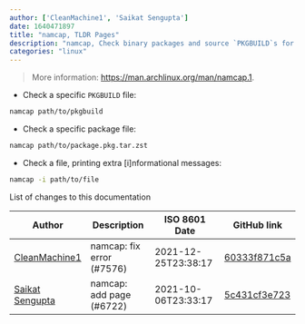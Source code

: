 ```yaml
---
author: ['CleanMachine1', 'Saikat Sengupta']
date: 1640471897
title: "namcap, TLDR Pages"
description: "namcap, Check binary packages and source `PKGBUILD`s for common packaging mistakes."
categories: "linux"
---
```

> More information: <https://man.archlinux.org/man/namcap.1>.

- Check a specific `PKGBUILD` file:

```bash
namcap path/to/pkgbuild
```

- Check a specific package file:

```bash
namcap path/to/package.pkg.tar.zst
```

- Check a file, printing extra [i]nformational messages:

```bash
namcap -i path/to/file
```
List of changes to this documentation


Author | Description | ISO 8601 Date | GitHub link
------|-----|-----|-----
[CleanMachine1](mailto:78213164+CleanMachine1@users.noreply.github.com) | namcap: fix error (#7576) | 2021-12-25T23:38:17 | [60333f871c5a](https://github.com/tldr-pages/tldr/commit/60333f871c5a93f34cd6671b2166a6802f7e0cab)
[Saikat Sengupta](mailto:41847480+s4ik4t@users.noreply.github.com) | namcap: add page (#6722) | 2021-10-06T23:33:17 | [5c431cf3e723](https://github.com/tldr-pages/tldr/commit/5c431cf3e7239c35022a62123cd5a7c37b5e75ad)


